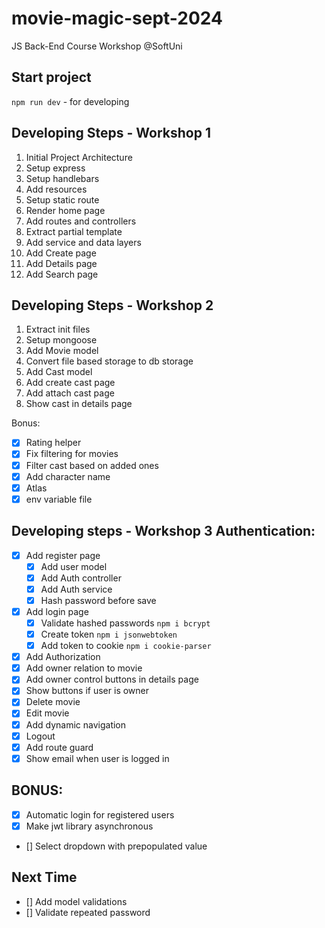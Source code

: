 # movie-magic-sept-2024

JS Back-End Course Workshop @SoftUni

## Start project

`npm run dev` - for developing

## Developing Steps - Workshop 1

1. Initial Project Architecture
2. Setup express
3. Setup handlebars
4. Add resources
5. Setup static route
6. Render home page
7. Add routes and controllers
8. Extract partial template
9. Add service and data layers
10. Add Create page
11. Add Details page
12. Add Search page

## Developing Steps - Workshop 2

1. Extract init files
2. Setup mongoose
3. Add Movie model
4. Convert file based storage to db storage
5. Add Cast model
6. Add create cast page
7. Add attach cast page
8. Show cast in details page

Bonus:

- [x] Rating helper
- [x] Fix filtering for movies
- [x] Filter cast based on added ones
- [x] Add character name
- [x] Atlas
- [x] env variable file

## Developing steps - Workshop 3 Authentication:

- [x] Add register page
    - [x] Add user model
    - [x] Add Auth controller
    - [x] Add Auth service
    - [x] Hash password before save
- [x] Add login page
    - [x] Validate hashed passwords `npm i bcrypt`
    - [x] Create token `npm i jsonwebtoken`
    - [x] Add token to cookie `npm i cookie-parser`
- [x] Add Authorization
- [x] Add owner relation to movie
- [x] Add owner control buttons in details page
- [x] Show buttons if user is owner
- [x] Delete movie
- [x] Edit movie
- [x] Add dynamic navigation
- [x] Logout
- [x] Add route guard
- [x] Show email when user is logged in

## BONUS:

- [x] Automatic login for registered users
- [x] Make jwt library asynchronous
- [] Select dropdown with prepopulated value

## Next Time

- [] Add model validations
- [] Validate repeated password
